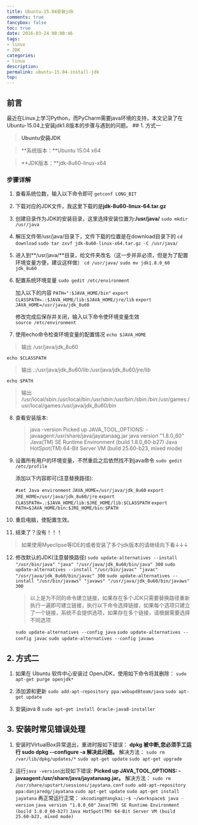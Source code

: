 ```yaml
---
title: Ubuntu-15.04安装jdk
comments: true
fancybox: false
toc: true
date: 2016-03-24 00:00:46
tags:
- linux
- JDK
categories:
- linux
description: 
permalink: ubuntu-15.04-install-jdk
top:
---
```

<h2 id="intro">前言</h2>最近在Linux上学习Python，而PyCharm需要java环境的支持，本文记录了在Ubuntu-15.04上安装jdk1.8版本的步骤与遇到的问题。
<!-- more -->
## 1. 方式一

>**Ubuntu安装JDK**

>**系统版本：**Ubuntu 15.04 x64

>**JDK版本：**jdk-8u60-linux-x64

### 步骤详解

1. 查看系统位数，输入以下命令即可
	`getconf LONG_BIT`

2. 下载对应的JDK文件，我这里下载的是**jdk-8u60-linux-64.tar.gz**

3. 创建目录作为JDK的安装目录，这里选择安装位置为:**/usr/java/**
	`sudo mkdir /usr/java`

4. 解压文件带/usr/java/目录下，文件下载的位置是在download目录下的
	`cd download`
	`sudo tar zxvf jdk-8u60-linux-x64.tar.gz -C /usr/java/`

5. 进入到**/usr/java/**目录，给文件夹改名（这一步并非必须，但是为了配置环境变量方便，建议这样做）
	`cd /usr/java/`
	`sudo mv jdk1.8.0_60 jdk_8u60`

6. 配置系统环境变量
	`sudo gedit /etc/environment`

	加入以下的内容
	`PATH=":$JAVA_HOME/bin"`
	`export CLASSPATH=.:$JAVA_HOME/lib:$JAVA_HOME/jre/lib`
	`export JAVA_HOME=/usr/java/jdk_8u60`

	修改完成后保存并关闭，输入以下命令使环境变量生效	
	`source /etc/environment`

7. 使用echo命令检查环境变量的配置情况
  `echo $JAVA_HOME`
  >输出 /usr/java/jdk_8u60

  `echo $CLASSPATH`
  >输出 .:/usr/java/jdk_8u60/lib:/usr/java/jdk_8u60/jre/lib

  `echo $PATH`

  >输出 /usr/local/sbin:/usr/local/bin:/usr/sbin:/usr/bin:/sbin:/bin:/usr/games:/usr/local/games:/usr/java/jdk_8u60/bin

8. 查看安装版本:
	>java -version
	>Picked up JAVA_TOOL_OPTIONS: -javaagent:/usr/share/java/jayatanaag.jar
	>java version "1.8.0_60"
	>Java(TM) SE Runtime Environment (build 1.8.0_60-b27)
	>Java HotSpot(TM) 64-Bit Server VM (build 25.60-b23, mixed mode)

9. 设置所有用户的环境变量，不然重启之后依然找不到java命令
	`sudo gedit /etc/profile`

	添加以下内容即可(注意替换路径):
	
	`#set Java environment`	
	`JAVA_HOME=/usr/java/jdk_8u60`
	`export JRE_HOME=/usr/java/jdk_8u60/jre`
	`export CLASSPATH=.:$JAVA_HOME/lib:$JRE_HOME/lib:$CLASSPATH`
	`export PATH=$JAVA_HOME/bin:$JRE_HOME/bin:$PATH`

10. 重启电脑，使配置生效。

11. 结束了？没有！！！

   >如果使用Myeclipse等IDE的或者安装了多个jdk版本的请继续向下看↓↓↓

12. 修改默认的JDK(注意替换路径)
	`sudo update-alternatives --install "/usr/bin/java" "java" "/usr/java/jdk_8u60/bin/java" 300`
	`sudo update-alternatives --install "/usr/bin/javac" "javac" "/usr/java/jdk_8u60/bin/javac" 300`
	`sudo update-alternatives --install "/usr/bin/javaws" "javaws" "/usr/java/jdk_8u60/bin/javaws" 300`

	>以上是为不同的命令建立链接，如果存在多个JDK只需要替换路径重新执行一遍即可建立链接，执行以下命令选择链接，如果每个选项只建立了一个链接，系统不会提供选项，如果存在多个链接，请根据需要选择不同选项
	
	`sudo update-alternatives --config java`
	`sudo update-alternatives --config javac`
	`sudo update-alternatives --config javaws`

## 2. 方式二

1. 如果在 Ubuntu 软件中心安装过 OpenJDK，使用如下命令将其删除：
`sudo apt-get purge openjdk*`

2. 添加源和更新
`sudo add-apt-repository ppa:webupd8team/java`
`sudo apt-get update`

3. 安装java 8
`sudo apt-get install Oracle-java8-installer`

## 3. 安装时常见错误处理

1. 安装时VirtualBox异常退出，重进时报如下错误：
	**dpkg 被中断,您必须手工运行 sudo dpkg --configure -a 解决此问题。**
	解决方法：
	`sudo rm /var/lib/dpkg/updates/*`
	`sudo apt-get update`
	`sudo apt-get upgrade`

2. 运行`java -version`出现如下错误:
	**Picked up JAVA_TOOL_OPTIONS: -javaagent:/usr/share/java/jayatanaag.jar。**
	解决方法：
	`sudo rm /usr/share/upstart/sessions/jayatana.conf`
	`sudo add-apt-repository ppa:danjaredg/jayatana`
	`sudo apt-get update`
	`sudo apt-get install jayatana`
	再正常运行正常：
	`xkcoding@Yangkai:~$ ~/workspace$ java -version`
	`java version "1.8.0_60"`
	`Java(TM) SE Runtime Environment (build 1.8.0_60-b27)`
	`Java HotSpot(TM) 64-Bit Server VM (build 25.60-b23, mixed mode)`

